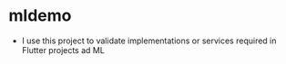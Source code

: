 # mldemo

- I use this project to validate implementations or services required in Flutter projects ad ML

